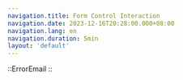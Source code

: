 ```yaml
---
navigation.title: Form Control Interaction
navigation.date: 2023-12-16T20:28:00.000+08:00
navigation.lang: en
navigation.duration: 5min
layout: 'default'
---
```


::ErrorEmail
::
